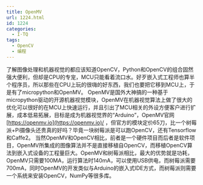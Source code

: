 ```yaml
---
title: OpenMV
url: 1224.html
id: 1224
categories:
  - I·TQ
tags:
  - OpenCV
  - 编程
---
```


了解图像处理和机器视觉的都应该知道OpenCV，Python和OpenCV的组合固然强大便利，但却是CPU的专宠，MCU只能看着流口水。好歹嵌入式工程师也算半个程序员，所以那些在CPU上玩的很嗨的好东西，我们也要把它移到MCU上，于是有了micropython和OpenMV。 OpenMV是国外大神搞的一种基于micropython驱动的开源机器视觉模块，OpenMV在机器视觉算法上做了很大的优化可以很好的在MCU上快速运行，并且引出了MCU相关的外设方便客户进行扩展，成本低易拓展，目标是成为机器视觉界的“Arduino”，OpenMV官网 [https://openmv.io](https://openmv.io)/ ，但官方的模块定价65刀，比一个树莓派+Pi摄像头还贵真的好吗？毕竟一块树莓派是可以跑OpenCV，还有Tensorflow和Caffe2。 当然OpenMV和OpenCV相比，前者是一个硬件项目而后者是软件项目，OpenMV所集成的图像算法并不是直接移植自OpenCV，而移植OpenCV算法到嵌入式设备的工程量巨大。OpenMV和树莓派相比，最大的优势就是功耗，OpenMV只需要100MA，运行算法时140mA，可以使用USB供电，而树莓派需要700mA，同时OpenMV的开发类似与Arduino的嵌入式IDE方式，而树莓派则需要一个系统来安装OpenCV，NumPy等很多库。